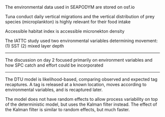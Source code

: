 The environmental data used in SEAPODYM are stored on osf.io

Tuna conduct daily vertical migrations and the vertical distribution of prey
species (microplankton) is highly relevant for their food intake

Accessible habitat index is accessible micronekton density

The IATTC study used two environmental variables determining movement:
(1) SST
(2) mixed layer depth

--------------------------------------------------------------------------------

The discussion on day 2 focused primarily on environment variables and how SPC
catch and effort could be incorporated

--------------------------------------------------------------------------------

The DTU model is likelihood-based, comparing observed and expected tag
recaptures. A tag is released at a known location, moves according to
environmental variables, and is recaptured later.

The model does not have random effects to allow process variability on top of
the deterministic model, but uses the Kalman filter instead. The effect of the
Kalman filter is similar to random effects, but much faster.
